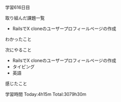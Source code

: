 学習616日目

取り組んだ課題一覧

- RailsでX cloneのユーザープロフィールページの作成

わかったこと

次にやること

- RailsでX cloneのユーザープロフィールページの作成
- タイピング
- 英語

感じたこと

学習時間 Today:4h15m Total:3079h30m